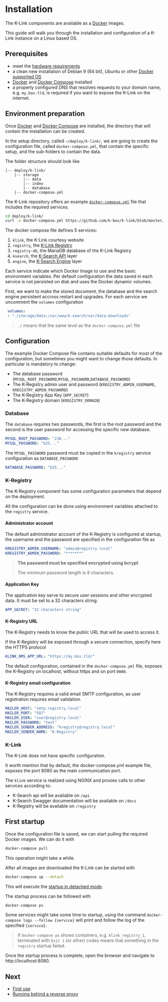 # Installation

The K-Link components are available as a [Docker](https://www.docker.com/) images. 

This guide will walk you through the installation and configuration of a K-Link instance on a Linux based OS.

## Prerequisites

- meet the [hardware requirements](./requirements.md)
- a clean new installation of Debian 9 (64 bit), Ubuntu or other [Docker supported OS](https://docs.docker.com/install/#server)
- [Docker](https://docs.docker.com/install/linux/docker-ce/debian/) and [Docker Compose](https://docs.docker.com/compose/install/) installed
- a properly configured DNS that resolves requests to your domain name, e.g. `my.box.tld`, is required if you want to expose the K-Link on the internet.


## Environment preparation

Once [Docker](https://docs.docker.com/install/linux/docker-ce/debian/) and [Docker Compose](https://docs.docker.com/compose/install/) are installed, the directory that will contain the installation can be created.

In the setup directory, called `~/deploy/k-link/`, we are going to create the configuration file, called `docker-compose.yml`, that contain the specific setup, and the sub-folders to contain the data.

The folder structure should look like

```
|-- deploy/k-link/
    |-- storage
        |-- data
        |-- index
        |-- database
    |-- docker-compose.yml
```

The K-Link repository offers an example [`docker-compose.yml`](../docker-compose.example.yml) file that includes the required services.

```bash
cd deploy/k-link/
curl -o docker-compose.yml https://github.com/k-box/k-link/blob/master/docker-compose.example.yml
```

The docker compose file defines 5 services:

1. `klink`, the K-Link courtesy website
2. `registry`, the [K-Link Registry](https://github.com/k-box/k-link-registry)
3. `registry-db`, the MariaDB database of the K-Link Registry
4. `ksearch`, the [K-Search API](https://github.com/k-box/k-search) layer
5. `engine`, the [K-Search Engine](https://github.com/k-box/k-search-engine) layer

Each service indicate which Docker Image to use and the basic environment variables. Per default configuration the data saved in each service is not persisted on disk and uses the Docker dynamic volumes.

First, we want to make the stored document, the database and the search engine persistent accross restart and upgrades.
For each service we uncomment the `volumes` configuration

```yml
 volumes:
 - "./storage/data:/var/www/k-search/var/data-downloads"
```

> `./` means that the same level as the `docker-compose.yml` file

## Configuration

The example Docker Compose file contains suitable defaults for most of the configuration, but sometimes you might want to change those defaults.
In particular is mandatory to change:

- The database password (`MYSQL_ROOT_PASSWORD`,`MYSQL_PASSWORD`,`DATABASE_PASSWORD`)
- The K-Registry admin user and password (`KREGISTRY_ADMIN_USERNAME`, `KREGISTRY_ADMIN_PASSWORD`)
- The K-Registry App Key (`APP_SECRET`)
- The K-Registry domain (`KREGISTRY_DOMAIN`)

### Database

The `database` requires two passwords, the first is the root password and the second is the user password for accessing the specific new database.

```yaml
MYSQL_ROOT_PASSWORD: "238..."
MYSQL_PASSWORD: "b25..."
```

The `MYSQL_PASSWORD` password must be copied in the `kregistry` service configuration as `DATABASE_PASSWORD`

```yaml
DATABASE_PASSWORD: "b25..."
```

### K-Registry

The K-Registry component has some configuration parameters that depend on the deployment.

All the configuration can be done using environment variables attached to the `registry` service.

#### Administrator account

The default administrator account of the K-Registry is configured at startup, the username and the password are specified in the configuration file as

```yaml
KREGISTRY_ADMIN_USERNAME: "admin@registry.local"
KREGISTRY_ADMIN_PASSWORD: "*******"
```

> **The password must be specified encrypted using bcrypt**

> The minimum password length is 8 characters.

#### Application Key

The application key serve to secure user sessions and other encrypted data. It must be set to a 32 characters string.

```yaml
APP_SECRET: "32 characters string"
```

#### K-Registry URL

The K-Registry needs to know the public URL that will be used to access it.

If the K-Registry will be exposed through a secure connection, specify here the HTTPS protocol

```yaml
KLINK_DMS_APP_URL: "https://my.box.tld/"
```

The default configuration, contained in the `docker-compose.yml` file, exposes the K-Registry on localhost, without https and on port `8080`.

#### K-Registry email configuration

The K-Registry requires a valid email SMTP configuration, as user registration requires email validation.

```yaml
MAILER_HOST: "smtp.registry.local"
MAILER_PORT: "587"
MAILER_USER: "user@registry.local"
MAILER_PASSWORD: "test"
MAILER_SENDER_ADDRESS: "kregistry@registry.local"
MAILER_SENDER_NAME: "K-Registry"
```

### K-Link

The K-Link does not have specific configuration.

It worth mention that by default, the docker-compose.yml example file, exposes the port 8080 as the main communication port. 

The `klink` service is realized using NGINX and proxies calls to other services according to:

- K-Search api will be available on `/api`
- K-Search Swagger documentation will be available on `/docs`
- K-Registry will be available on `/registry`

## First startup

Once the configuration file is saved, we can start pulling the required Docker images. We can do it with

```bash
docker-compose pull
```

This operation might take a while.

After all images are downloaded the K-Link can be started with

```bash
docker-compose up --detach
```

This will execute the [startup in detached mode](https://docs.docker.com/compose/reference/up/).

The startup process can be followed with

```bash
docker-compose ps
```

Some services might take some time to startup, using the command `docker-compose logs --follow {service}` will print and follow the log of the specified `{service}`.

> if `docker-compose ps` shows containers, e.g. `klink_registry_1`, terminated with `Exit 1` (or other) codes means that something in the `registry` startup failed.

Once the startup process is complete, open the browser and navigate to http://localhost:8080.

## Next

- [First use](./first-use.md)
- [Running behind a reverse proxy](./reverse-proxy.md)

